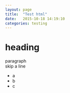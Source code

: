 ```yaml
---
layout: page
title:  "Test html"
date:   2015-10-18 14:19:10
categories: testing
---
```


<h1> heading </h1>

<p> paragraph <br> skip a line </p>

<ul>
  <li> a </li>
  <li> b </li>
  <li> c </li>
</ul> 
